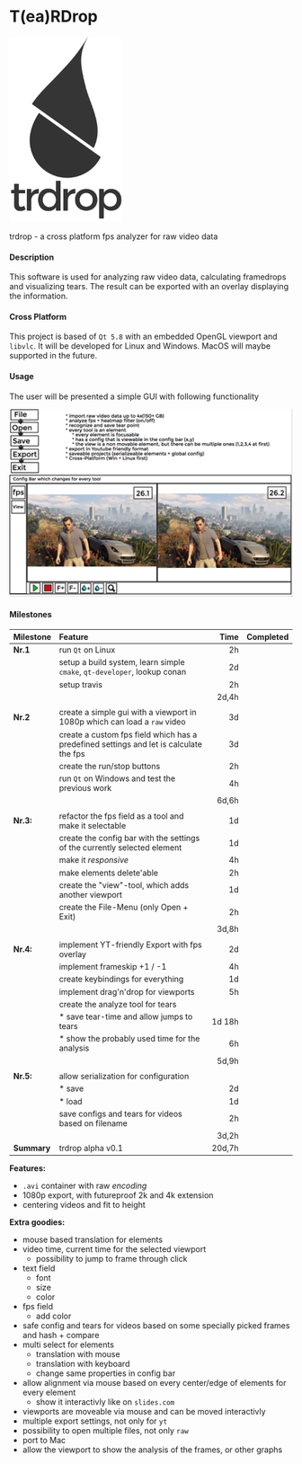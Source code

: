 # T(ea)RDrop 
<img src="images/trdrop_logo_text.png" alt="Teardrop logo" width="200" height="330">

trdrop - a cross platform fps analyzer for raw video data

#### Description

This software is used for analyzing raw video data, calculating framedrops and visualizing tears.
The result can be exported with an overlay displaying the information.

#### Cross Platform

This project is based of `Qt 5.8` with an embedded OpenGL viewport and `libvlc`. It will be developed for Linux and Windows. MacOS will maybe supported in the future.

#### Usage

The user will be presented a simple GUI with following functionality

![This is a the pitch screenshot](images/trdrop_pitch.png "Pitch Scetch")

#### Milestones

| Milestone     | Feature         											  								  | Time  | Completed |
| ------------- |:----------------											  								  | -----:|----------:|
| **Nr.1**      | run `Qt` on Linux 											  							  |    2h |           |
| 			    | setup a build system, learn simple `cmake`, `qt-developer`, lookup conan 					  |    2d |			  |
| 			    | setup travis      										  								  |    2h |			  |
| 			    | 														      								  | 2d,4h |			  |
| 			    | 														      								  |       |			  |
| **Nr.2**      | create a simple gui with a viewport in 1080p which can load a `raw` video 				  |    3d |           |
| 			    | create a custom fps field which has a predefined settings and let is calculate the fps      |    3d |			  |
| 			    | create the run/stop buttons     				   			  				     			  |    2h |			  |
| 			    | run `Qt` on Windows and test the previous work     			  			     			  |    4h |			  |
| 			    | 														      								  | 6d,6h |			  |
| 			    | 														      								  |       |			  |
| **Nr.3:**	    | refactor the fps field as a tool and make it selectable     				     			  |    1d |			  |
| 			    | create the config bar with the settings of the currently selected element      			  |    1d |			  |
| 			    | make it *responsive*      	 						   									  |    4h |			  |
| 			    | make elements delete'able      						   									  |    2h |			  |
| 			    | create the "view"-tool, which adds another viewport      									  |    1d |			  |
| 			    | create the File-Menu (only Open + Exit)             		  								  |    2h |			  |
| 			    | 														      								  | 3d,8h |			  |
| 			    | 														      								  |       |			  |
| **Nr.4:**     | implement YT-friendly Export with fps overlay       		  								  |    2d |			  |
| 			    | implement frameskip +1 / -1     	 	   	    	  		  								  |    4h |			  |
| 			    | create keybindings for everything        	    	  		  								  |    1d |			  |
| 			    | implement drag'n'drop for viewports      	    	  		  								  |    5h |			  |
| 			    | create the analyze tool for tears        	    	  		  								  |       |			  |
| 			    | * save tear-time and allow jumps to tears     	  		  								  | 1d 18h|			  |
| 			    | * show the probably used time for the analysis      		  								  |    6h |			  |
| 			    | 														      								  | 5d,9h |			  |
| 			    | 														      								  |       |			  |
| **Nr.5:**     | allow serialization for configuration					      								  |       |			  |
| 			    | * save      								  												  |    2d |			  |
| 			    | * load      								  												  |    1d |			  |
| 			    | save configs and tears for videos based on filename	      								  |    2h |			  |
| 			    | 														      								  |  3d,2h|			  |
|**Summary**    | trdrop alpha v0.1										      								  | 20d,7h|			  |
**Features:**
* `.avi` container with raw *encoding* 
* 1080p export, with futureproof 2k and 4k extension
* centering videos and fit to height


**Extra goodies:**
* mouse based translation for elements
* video time, current time for the selected viewport
	* possibility to jump to frame through click
* text field
	* font
	* size
	* color
* fps field
	* add color
* safe config and tears for videos based on some specially picked frames and hash + compare
* multi select for elements
	* translation with mouse
	* translation with keyboard
 	* change same properties in config bar
* allow alignment via mouse based on every center/edge of elements for every element
	* show it interactivly like on `slides.com`
* viewports are moveable via mouse and can be moved interactivly
* multiple export settings, not only for `yt`
* possibility to open multiple files, not only `raw`
* port to Mac
* allow the viewport to show the analysis of the frames, or other graphs

